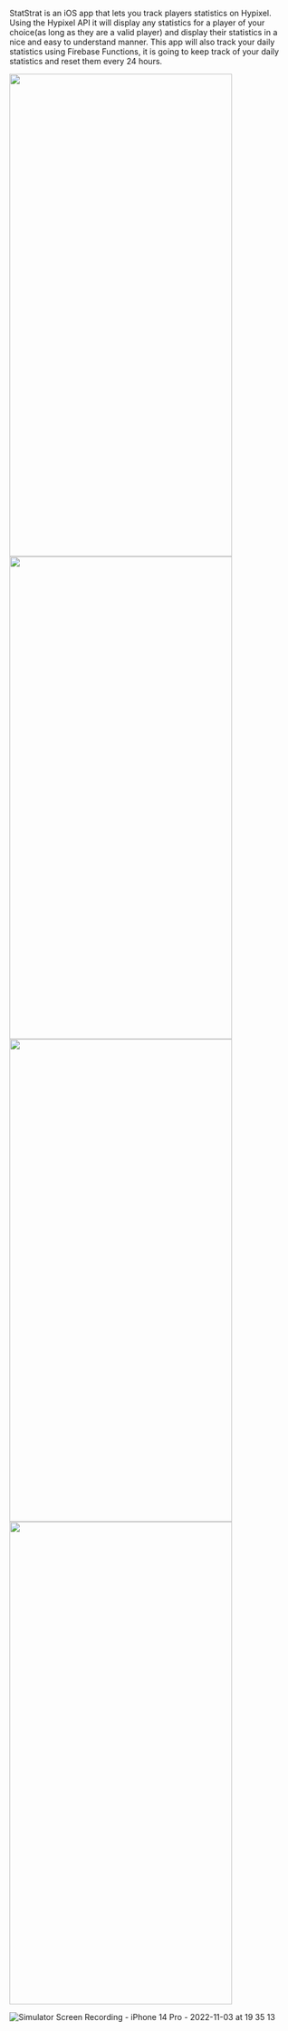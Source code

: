 StatStrat is an iOS app that lets you track players statistics on Hypixel. Using the Hypixel API it will display any statistics for a player of your
choice(as long as they are a valid player) and display their statistics in a nice and easy to understand manner. This app will also track your
daily statistics using Firebase Functions, it is going to keep track of your daily statistics and reset them every 24 hours.

<img src="https://user-images.githubusercontent.com/108938294/199853989-0c29c025-0392-4059-92a1-1b009341e92e.png" width="393" height="852">
<img src="https://user-images.githubusercontent.com/108938294/199853995-6d0d6d12-55af-4534-a095-45932e66d3e4.png" width="393" height="852">
<img src="https://user-images.githubusercontent.com/108938294/199854147-da145b99-ccd1-4bac-a0cb-d2cf4398e5e8.png" width="393" height="852">
<img src="https://user-images.githubusercontent.com/108938294/199853998-1f15ce72-3f58-4506-873e-27c3ed271c18.png" width="393" height="852">

![Simulator Screen Recording - iPhone 14 Pro - 2022-11-03 at 19 35 13](https://user-images.githubusercontent.com/108938294/199854725-0de9536f-3360-4ba0-99b4-786a8a64f2cd.gif)

